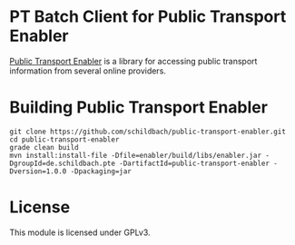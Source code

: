 # PT Batch Client for Public Transport Enabler

[Public Transport Enabler](https://github.com/schildbach/public-transport-enabler) is a library for accessing public transport information from several online providers.

# Building Public Transport Enabler

```
git clone https://github.com/schildbach/public-transport-enabler.git
cd public-transport-enabler
grade clean build
mvn install:install-file -Dfile=enabler/build/libs/enabler.jar -DgroupId=de.schildbach.pte -DartifactId=public-transport-enabler -Dversion=1.0.0 -Dpackaging=jar
```

# License

This module is licensed under GPLv3.